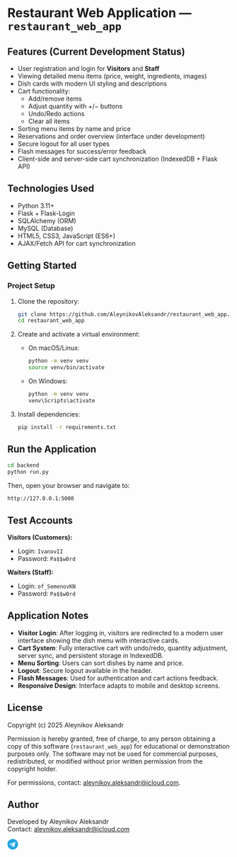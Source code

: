 # Restaurant Web Application — `restaurant_web_app`

## Features (Current Development Status)

* User registration and login for **Visitors** and **Staff**
* Viewing detailed menu items (price, weight, ingredients, images)
* Dish cards with modern UI styling and descriptions
* Cart functionality:
  * Add/remove items
  * Adjust quantity with +/− buttons
  * Undo/Redo actions
  * Clear all items
* Sorting menu items by name and price
* Reservations and order overview (interface under development)
* Secure logout for all user types
* Flash messages for success/error feedback
* Client-side and server-side cart synchronization (IndexedDB + Flask API)

## Technologies Used

* Python 3.11+
* Flask + Flask-Login
* SQLAlchemy (ORM)
* MySQL (Database)
* HTML5, CSS3, JavaScript (ES6+)
* AJAX/Fetch API for cart synchronization

## Getting Started

### Project Setup

1. Clone the repository:
   ```bash
   git clone https://github.com/AleynikovAleksandr/restaurant_web_app.git
   cd restaurant_web_app
   ```

2. Create and activate a virtual environment:
   * On macOS/Linux:
     ```bash
     python -m venv venv
     source venv/bin/activate
     ```
   * On Windows:
     ```bash
     python -m venv venv
     venv\Scripts\activate
     ```

3. Install dependencies:
   ```bash
   pip install -r requirements.txt
   ```

## Run the Application

```bash
cd backend
python run.py
```

Then, open your browser and navigate to:
```
http://127.0.0.1:5000
```

## Test Accounts

**Visitors (Customers):**
- Login: `IvanovII`
- Password: `Pa$$w0rd`

**Waiters (Staff):**
- Login: `of_SemenovKN` 
- Password: `Pa$$w0rd`

## Application Notes

* **Visitor Login**: After logging in, visitors are redirected to a modern user interface showing the dish menu with interactive cards.
* **Cart System**: Fully interactive cart with undo/redo, quantity adjustment, server sync, and persistent storage in IndexedDB.
* **Menu Sorting**: Users can sort dishes by name and price.
* **Logout**: Secure logout available in the header.
* **Flash Messages**: Used for authentication and cart actions feedback.
* **Responsive Design**: Interface adapts to mobile and desktop screens.

## License

Copyright (c) 2025 Aleynikov Aleksandr

Permission is hereby granted, free of charge, to any person obtaining a copy of this software (`restaurant_web_app`) for educational or demonstration purposes only. The software may not be used for commercial purposes, redistributed, or modified without prior written permission from the copyright holder.

For permissions, contact: [aleynikov.aleksandr@icloud.com](mailto:aleynikov.aleksandr@icloud.com).

## Author

Developed by Aleynikov Aleksandr  
Contact: [aleynikov.aleksandr@icloud.com](mailto:aleynikov.aleksandr@icloud.com)

<a href="https://t.me/WiseKing80_Alexander" target="_blank" style="display:inline-block; width:24px; height:24px; border-radius:50%; background:#fff; text-align:center; line-height:10px;"> <svg role="img" viewBox="0 0 24 24" width="24" height="24" style="vertical-align:middle;"> <title>Telegram</title> <path fill="#26A5E4" d="M12 0C5.372 0 0 5.372 0 12s5.372 12 12 12 12-5.372 12-12S18.628 0 12 0zm5.568 8.188l-1.983 9.36c-.15.656-.537.813-1.088.506l-3.005-2.218-1.448 1.392c-.16.16-.295.295-.605.295l.216-3.114 5.667-5.128c.246-.216-.053-.336-.38-.12l-7.01 4.408-3.018-.945c-.654-.205-.666-.654.136-.968l11.78-4.537c.545-.205 1.02.128.844.948z"/> </svg> </a>